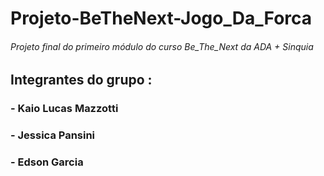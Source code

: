 # Projeto-BeTheNext-Jogo_Da_Forca

###### Projeto final do primeiro módulo do curso Be_The_Next da ADA + Sinquia

## Integrantes do grupo : 
### - Kaio Lucas Mazzotti
### - Jessica Pansini
### - Edson Garcia
